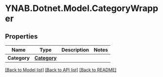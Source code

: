 # YNAB.Dotnet.Model.CategoryWrapper
## Properties

Name | Type | Description | Notes
------------ | ------------- | ------------- | -------------
**Category** | [**Category**](Category.md) |  | 

[[Back to Model list]](../README.md#documentation-for-models) [[Back to API list]](../README.md#documentation-for-api-endpoints) [[Back to README]](../README.md)

